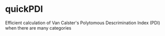 # quickPDI
Efficient calculation of Van Calster's Polytomous Descrimination Index (PDI) when there are many categories

